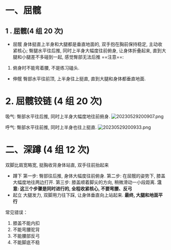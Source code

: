# 一、屈髋
## 1 . 屈髋(4 组 20 次)
* 屈髋
身体挺直上半身和大腿都是垂直地面的, 双手抱在胸前保持稳定, 主动收紧核心;
臀腿水平往后推, 同时上半身大幅度往前俯身, 让身体折叠起来, 直到大腿和小腿差不多碰到一起, 感觉臀部无法后推
==注意==: 
1. 俯身时不能弯着腰, 不是练习磕头.
* 伸髋
臀部水平往前顶, 上半身往上挺直, 直到大腿和身体都垂直地面.
# 2. 屈髋铰链 (4 组 20 次)
吸气: 臀部水平往后推, 同时上半身大幅度地往前俯身.
![20230529200907.png](https://oss-picgo-skf.oss-cn-hangzhou.aliyuncs.com/ob/img/20230529200907.png)


呼气: 臀部水平往前推, 同时上半身也往上挺直.
![20230529200933.png](https://oss-picgo-skf.oss-cn-hangzhou.aliyuncs.com/ob/img/20230529200933.png)

# 二、深蹲 (4 组 12 次)
双脚比肩宽略宽, 挺胸收背身体站直, 双手往前抬起来
- 蹲下
第一步: 臀部往后推, 身体大幅度往前俯身.
第二步: 在屈髋的姿势下, 膝盖大幅度地往两边打开.
第三步: 膝盖顺着脚尖的方向, 稍微滑动一小段距离.
**注意: 这三个步骤是同时进行的, 全程收紧核心, 不要弯腰、反弓**
- 起立
大腿发力, 双脚用力往下踩, 让身体垂直向上站起来.
**最终, 大腿和地面平行**

常见错误：
1. 膝盖不能内扣
2. 不能弯腰驼背
3. 不能腰部反弓
4. 不能脚底不稳
